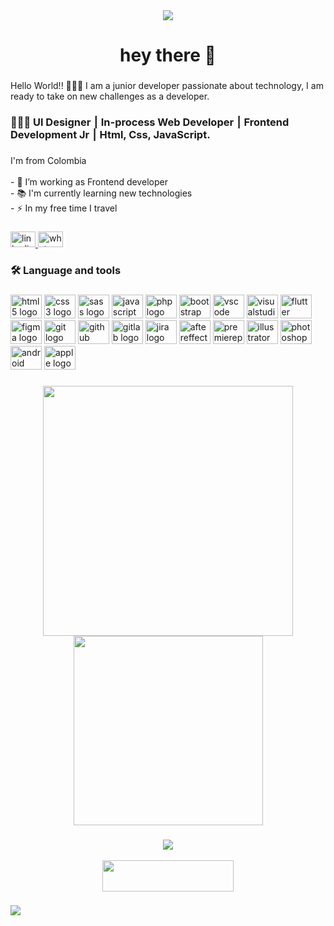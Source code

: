 <div align="center">
  <img src="https://media.licdn.com/dms/image/C4D16AQFUxl1GWBBcpQ/profile-displaybackgroundimage-shrink_350_1400/0/1645758916155?e=1689206400&v=beta&t=Nsas7u57y-0VUSOHrkqsP5vle7I4fGOZBTXgEAMc9kc"  />
</div>

###

<h1 align="center">hey there 👋</h1>

###

<p align="left">Hello World!! 🧑🏽‍💻 I am a junior developer passionate about technology, I am ready to take on new challenges as a developer.</p>

###

<h3 align="left">👨🏽‍💻 Ul Designer ⎮ In-process Web Developer ⎮ Frontend Development Jr ⎮ Html, Css, JavaScript.</h3>

###

<p align="left">I'm from Colombia <br><br>- 🔭 I’m working as Frontend developer <br>- 📚 I'm currently learning new technologies <br>- ⚡ In my free time I travel</p>

###

<div align="left">
  <a href="https://www.linkedin.com/in/marco-andrey/" target="_blank">
    <img src="https://raw.githubusercontent.com/maurodesouza/profile-readme-generator/master/src/assets/icons/social/linkedin/default.svg" width="40" height="25" alt="linkedin logo"  />
  </a>
  <a href="https://wa.me/573008089920" target="_blank">
    <img src="https://raw.githubusercontent.com/maurodesouza/profile-readme-generator/master/src/assets/icons/social/whatsapp/default.svg" width="40" height="25" alt="whatsapp logo"  />
  </a>
</div>

###

<h3 align="left">🛠 Language and tools</h3>

###

<div align="left">
  <img src="https://cdn.jsdelivr.net/gh/devicons/devicon/icons/html5/html5-original.svg" height="38" width="50" alt="html5 logo"  />
  <img src="https://cdn.jsdelivr.net/gh/devicons/devicon/icons/css3/css3-original.svg" height="38" width="50" alt="css3 logo"  />
  <img src="https://cdn.jsdelivr.net/gh/devicons/devicon/icons/sass/sass-original.svg" height="38" width="50" alt="sass logo"  />
  <img src="https://cdn.jsdelivr.net/gh/devicons/devicon/icons/javascript/javascript-original.svg" height="38" width="50" alt="javascript logo"  />
  <img src="https://cdn.jsdelivr.net/gh/devicons/devicon/icons/php/php-original.svg" height="38" width="50" alt="php logo"  />
  <img src="https://cdn.jsdelivr.net/gh/devicons/devicon/icons/bootstrap/bootstrap-original.svg" height="38" width="50" alt="bootstrap logo"  />
  <img src="https://cdn.jsdelivr.net/gh/devicons/devicon/icons/vscode/vscode-original.svg" height="38" width="50" alt="vscode logo"  />
  <img src="https://cdn.jsdelivr.net/gh/devicons/devicon/icons/visualstudio/visualstudio-plain.svg" height="38" width="50" alt="visualstudio logo"  />
  <img src="https://cdn.jsdelivr.net/gh/devicons/devicon/icons/flutter/flutter-original.svg" height="38" width="50" alt="flutter logo"  />
  <img src="https://cdn.jsdelivr.net/gh/devicons/devicon/icons/figma/figma-original.svg" height="38" width="50" alt="figma logo"  />
  <img src="https://cdn.jsdelivr.net/gh/devicons/devicon/icons/git/git-original.svg" height="38" width="50" alt="git logo"  />
  <img src="https://cdn.jsdelivr.net/gh/devicons/devicon/icons/github/github-original.svg" height="38" width="50" alt="github logo"  />
  <img src="https://cdn.jsdelivr.net/gh/devicons/devicon/icons/gitlab/gitlab-original.svg" height="38" width="50" alt="gitlab logo"  />
  <img src="https://cdn.jsdelivr.net/gh/devicons/devicon/icons/jira/jira-original.svg" height="38" width="50" alt="jira logo"  />
  <img src="https://cdn.jsdelivr.net/gh/devicons/devicon/icons/aftereffects/aftereffects-original.svg" height="38" width="50" alt="aftereffects logo"  />
  <img src="https://cdn.jsdelivr.net/gh/devicons/devicon/icons/premierepro/premierepro-plain.svg" height="38" width="50" alt="premierepro logo"  />
  <img src="https://cdn.jsdelivr.net/gh/devicons/devicon/icons/illustrator/illustrator-plain.svg" height="38" width="50" alt="illustrator logo"  />
  <img src="https://cdn.jsdelivr.net/gh/devicons/devicon/icons/photoshop/photoshop-plain.svg" height="38" width="50" alt="photoshop logo"  />
  <img src="https://cdn.jsdelivr.net/gh/devicons/devicon/icons/android/android-original.svg" height="38" width="50" alt="android logo"  />
  <img src="https://cdn.jsdelivr.net/gh/devicons/devicon/icons/apple/apple-original.svg" height="38" width="50" alt="apple logo"  />
</div>

###

<p align = "center" >
  <img src = "https://github-readme-stats.vercel.app/api?username=marcoandrey&show_icons=true&theme=dark" width = 400>
  <img src="https://github-readme-stats.vercel.app/api/top-langs/?username=marcoandrey&langs_count=10&theme=tokyonight&layout=compact" width = 303>
</p>

###

<p align="center">
  <img src ="https://github-readme-streak-stats.herokuapp.com?user=marcoandrey&theme=darcula&hide_border=true&background=FFFFFF00">
  <br>
  <br>
  <a href="https://marco-andrey-ui-ux.netlify.app/"> <img align="center" src="https://cdn.buymeacoffee.com/buttons/v2/default-orange.png" height="50" width="210" /></a>
</p>

###

<a>
  <img src="https://visitcount.itsvg.in/api?id=marcoandrey&label=Profile%20Views&color=12&icon=0&pretty=false"/>
</a>

<!-- 
<h4 align="center">Visitor's count </h4>

<p align="center"><img src="https://profile-counter.glitch.me/{marcoandrey}/count.svg" alt="marcoandrey :: Visitor's Count" /></p>

<h4 align="center">Top langs</h4>-->
